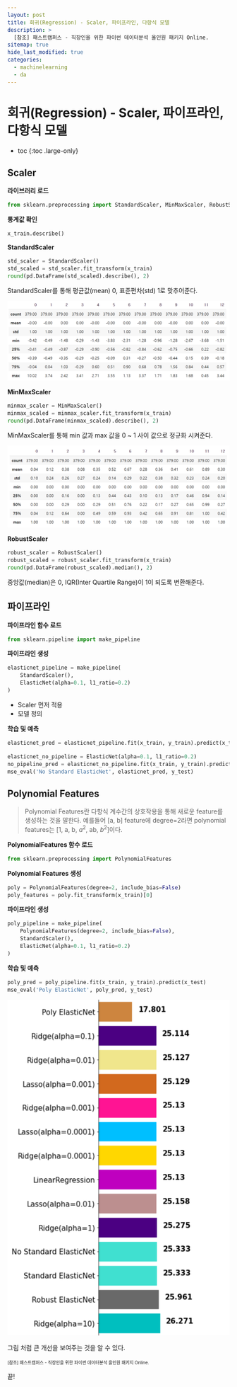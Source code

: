 ```yaml
---
layout: post
title: 회귀(Regression) - Scaler, 파이프라인, 다항식 모델
description: >
  [참조] 패스트캠퍼스 - 직장인을 위한 파이썬 데이터분석 올인원 패키지 Online.
sitemap: true
hide_last_modified: true
categories:
  - machinelearning
  - da
---
```


# 회귀(Regression) - Scaler, 파이프라인, 다항식 모델

* toc
{:toc .large-only}

## Scaler

**라이브러리 로드**

```py
from sklearn.preprocessing import StandardScaler, MinMaxScaler, RobustScaler
```

**통계값 확인**

```py
x_train.describe()
```

**StandardScaler**

```py
std_scaler = StandardScaler()
std_scaled = std_scaler.fit_transform(x_train)
round(pd.DataFrame(std_scaled).describe(), 2)
```

StandardScaler를 통해 평균값(mean) 0, 표준편차(std) 1로 맞추어준다.

![그림1](../../../assets/img/ml/standardscaler.png)

**MinMaxScaler**

```py
minmax_scaler = MinMaxScaler()
minmax_scaled = minmax_scaler.fit_transform(x_train)
round(pd.DataFrame(minmax_scaled).describe(), 2)
```

MinMaxScaler를 통해 min 값과 max 값을 0 ~ 1 사이 값으로 정규화 시켜준다.

![그림2](../../../assets/img/ml/minmax.png)

**RobustScaler**

```py
robust_scaler = RobustScaler()
robust_scaled = robust_scaler.fit_transform(x_train)
round(pd.DataFrame(robust_scaled).median(), 2)
```

중앙값(median)은 0, IQR(Inter Quartile Range)이 1이 되도록 변환해준다.

## 파이프라인

**파이프라인 함수 로드**

```py
from sklearn.pipeline import make_pipeline
```

**파이프라인 생성**

```py
elasticnet_pipeline = make_pipeline(
    StandardScaler(),
    ElasticNet(alpha=0.1, l1_ratio=0.2)
)
```

- Scaler 먼저 적용
- 모델 정의

**학습 및 예측**

```py
elasticnet_pred = elasticnet_pipeline.fit(x_train, y_train).predict(x_test)
```

```py
elasticnet_no_pipeline = ElasticNet(alpha=0.1, l1_ratio=0.2)
no_pipeline_pred = elasticnet_no_pipeline.fit(x_train, y_train).predict(x_test)
mse_eval('No Standard ElasticNet', elasticnet_pred, y_test)
```

## Polynomial Features

> Polynomial Features란 다항식 계수간의 상호작용을 통해 새로운 feature를 생성하는 것을 말한다. 예를들어 [a, b] feature에 degree=2라면 polynomial features는 [1, a, b, $a^2$, ab, $b^2$]이다.


**PolynomialFeatures 함수 로드**

```py
from sklearn.preprocessing import PolynomialFeatures
```

**Polynomial Features 생성**

```py
poly = PolynomialFeatures(degree=2, include_bias=False)
poly_features = poly.fit_transform(x_train)[0]
```

**파이프라인 생성**

```py
poly_pipeline = make_pipeline(
    PolynomialFeatures(degree=2, include_bias=False),
    StandardScaler(),
    ElasticNet(alpha=0.1, l1_ratio=0.2)
)
```

**학습 및 예측**

```py
poly_pred = poly_pipeline.fit(x_train, y_train).predict(x_test)
mse_eval('Poly ElasticNet', poly_pred, y_test)
```

![그림3](../../../assets/img/ml/poly%20elastic%20mse.png)

그림 처럼 큰 개선을 보여주는 것을 알 수 있다.




<span style="font-size:70%">[참조] 패스트캠퍼스 - 직장인을 위한 파이썬 데이터분석 올인원 패키지 Online.</span>

끝!
